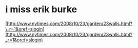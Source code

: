 <!--
id: 56432187
link: http://tumblr.atmos.org/post/56432187/i-miss-erik-burke
slug: i-miss-erik-burke
date: Sun Oct 26 2008 09:19:15 GMT-0700 (PDT)
publish: 2008-10-026
tags: 
title: i miss erik burke
-->


i miss erik burke
=================

[http://www.nytimes.com/2008/10/23/garden/23walls.html?\_r=1&oref=slogin](http://www.nytimes.com/2008/10/23/garden/23walls.html?_r=1&oref=slogin)

